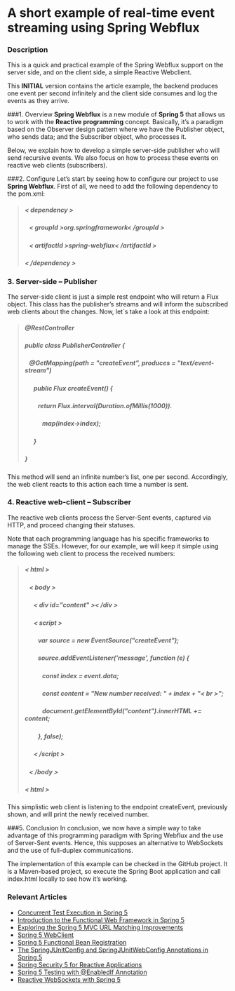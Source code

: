 # A short example of real-time event streaming using Spring Webflux

### Description

This is a quick and practical example of the Spring Webflux support on the server side, and on the client side, a simple Reactive Webclient.

This __INITIAL__ version contains the article example, the backend produces one event per second infinitely and the client side consumes and log the events as they arrive.


###1. Overview
__Spring Webflux__ is a new module of __Spring 5__ that allows us to work with the __Reactive programming__ concept. Basically, it’s a paradigm based on the Observer design pattern where we have the Publisher object, who sends data; and the Subscriber object, who processes it.

Below, we explain how to develop a simple server-side publisher who will send recursive events. We also focus on how to process these events on reactive web clients (subscribers).

###2. Configure
Let’s start by seeing how to configure our project to use __Spring Webflux__. First of all, we need to add the following dependency to the pom.xml:


> ##### < dependency >
> ##### &nbsp;&nbsp;&nbsp;< groupId >org.springframework< /groupId >
> ##### &nbsp;&nbsp;&nbsp;< artifactId >spring-webflux< /artifactId >
> ##### < /dependency >

### 3. Server-side – Publisher 
The server-side client is just a simple rest endpoint who will return a Flux object. This class has the publisher’s streams and will inform the subscribed web clients about the changes. Now, let´s take a look at this endpoint:

> ##### @RestController
> ##### public class PublisherController {  
> ##### &nbsp;&nbsp;&nbsp;@GetMapping(path = "createEvent", produces = "text/event-stream")
> ##### &nbsp;&nbsp;&nbsp;&nbsp;&nbsp;&nbsp;public Flux<Long> createEvent() {
> ##### &nbsp;&nbsp;&nbsp;&nbsp;&nbsp;&nbsp;&nbsp;&nbsp;&nbsp;return Flux.interval(Duration.ofMillis(1000)).
> ##### &nbsp;&nbsp;&nbsp;&nbsp;&nbsp;&nbsp;&nbsp;&nbsp;&nbsp;&nbsp;&nbsp;&nbsp;map(index->index);
> ##### &nbsp;&nbsp;&nbsp;&nbsp;&nbsp;&nbsp;}
> ##### }

This method will send an infinite number’s list, one per second. Accordingly, the web client reacts to this action each time a number is sent.

### 4. Reactive web-client – Subscriber
The reactive web clients process the Server-Sent events, captured via HTTP, and proceed changing their statuses.

Note that each programming language has his specific frameworks to manage the SSEs. However, for our example, we will keep it simple using the following web client to process the received numbers:

> ##### < html >
> ##### &nbsp;&nbsp;&nbsp;< body >
> ##### &nbsp;&nbsp;&nbsp;&nbsp;&nbsp;&nbsp;< div id="content" >< /div >
> ##### &nbsp;&nbsp;&nbsp;&nbsp;&nbsp;&nbsp;< script >
> ##### &nbsp;&nbsp;&nbsp;&nbsp;&nbsp;&nbsp;&nbsp;&nbsp;&nbsp;var source = new EventSource("createEvent");
> ##### &nbsp;&nbsp;&nbsp;&nbsp;&nbsp;&nbsp;&nbsp;&nbsp;&nbsp;source.addEventListener('message', function (e) {
> ##### &nbsp;&nbsp;&nbsp;&nbsp;&nbsp;&nbsp;&nbsp;&nbsp;&nbsp;&nbsp;&nbsp;&nbsp;const index = event.data;
> ##### &nbsp;&nbsp;&nbsp;&nbsp;&nbsp;&nbsp;&nbsp;&nbsp;&nbsp;&nbsp;&nbsp;&nbsp;const content = "New number received: " + index + "< br >";
> ##### &nbsp;&nbsp;&nbsp;&nbsp;&nbsp;&nbsp;&nbsp;&nbsp;&nbsp;&nbsp;&nbsp;&nbsp;document.getElementById("content").innerHTML += content;
> ##### &nbsp;&nbsp;&nbsp;&nbsp;&nbsp;&nbsp;&nbsp;&nbsp;&nbsp;}, false);
> ##### &nbsp;&nbsp;&nbsp;&nbsp;&nbsp;&nbsp;< /script >
> ##### &nbsp;&nbsp;&nbsp;< /body >
> ##### < html >

This simplistic web client is listening to the endpoint createEvent, previously shown, and will print the newly received number.

###5. Conclusion
In conclusion, we now have a simple way to take advantage of this programming paradigm with Spring Webflux and the use of Server-Sent events. Hence, this supposes an alternative to WebSockets and the use of full-duplex communications.

The implementation of this example can be checked in the GitHub project. It is a Maven-based project, so execute the Spring Boot application and call index.html locally to see how it’s working.

### Relevant Articles

- [Concurrent Test Execution in Spring 5](http://www.baeldung.com/spring-5-concurrent-tests)
- [Introduction to the Functional Web Framework in Spring 5](http://www.baeldung.com/spring-5-functional-web)
- [Exploring the Spring 5 MVC URL Matching Improvements](http://www.baeldung.com/spring-5-mvc-url-matching)
- [Spring 5 WebClient](http://www.baeldung.com/spring-5-webclient)
- [Spring 5 Functional Bean Registration](http://www.baeldung.com/spring-5-functional-beans)
- [The SpringJUnitConfig and SpringJUnitWebConfig Annotations in Spring 5](http://www.baeldung.com/spring-5-junit-config)
- [Spring Security 5 for Reactive Applications](http://www.baeldung.com/spring-security-5-reactive)
- [Spring 5 Testing with @EnabledIf Annotation](https://github.com/eugenp/tutorials/tree/master/spring-5)
- [Reactive WebSockets with Spring 5](http://www.baeldung.com/spring-5-reactive-websockets)